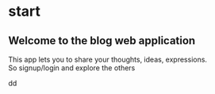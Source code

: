 # start

## Welcome to the blog web application

This app lets you to share your thoughts, ideas, expressions.  
So signup/login and explore the others

dd
